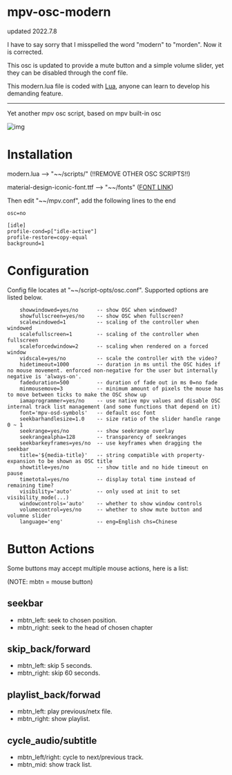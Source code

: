 # mpv-osc-modern

updated 2022.7.8

I have to say sorry that I misspelled the word "modern" to "morden". Now it is corrected.

This osc is updated to provide a mute button and a simple volume slider, yet they can be disabled through the conf file.

This modern.lua file is coded with [Lua](https://www.lua.org/), anyone can learn to develop his demanding feature.

---

Yet another mpv osc script, based on mpv built-in osc

![img](https://github.com/maoiscat/mpv-osc-modern/blob/main/preview.png)

# Installation

modern.lua --> "\~\~/scripts/" (!!REMOVE OTHER OSC SCRIPTS!!)

material-design-iconic-font.ttf --> "\~\~/fonts" ([FONT LINK](https://zavoloklom.github.io/material-design-iconic-font/))

Then edit "\~\~/mpv.conf", add the following lines to the end

```
osc=no

[idle]
profile-cond=p["idle-active"]
profile-restore=copy-equal
background=1
```
# Configuration

Config file locates at "\~\~/script-opts/osc.conf". Supported options are listed below.

```
    showwindowed=yes/no      -- show OSC when windowed?
    showfullscreen=yes/no    -- show OSC when fullscreen?
    scalewindowed=1          -- scaling of the controller when windowed
    scalefullscreen=1        -- scaling of the controller when fullscreen
    scaleforcedwindow=2      -- scaling when rendered on a forced window
    vidscale=yes/no          -- scale the controller with the video?
    hidetimeout=1000         -- duration in ms until the OSC hides if no mouse movement. enforced non-negative for the user but internally negative is 'always-on'.
    fadeduration=500         -- duration of fade out in ms 0=no fade
    minmousemove=3           -- minimum amount of pixels the mouse has to move between ticks to make the OSC show up
    iamaprogrammer=yes/no    -- use native mpv values and disable OSC internal track list management (and some functions that depend on it)
    font='mpv-osd-symbols'   -- default osc font
    seekbarhandlesize=1.0    -- size ratio of the slider handle range 0 ~ 1
    seekrange=yes/no         -- show seekrange overlay
    seekrangealpha=128       -- transparency of seekranges
    seekbarkeyframes=yes/no  -- use keyframes when dragging the seekbar
    title='${media-title}'   -- string compatible with property-expansion to be shown as OSC title
    showtitle=yes/no         -- show title and no hide timeout on pause
    timetotal=yes/no         -- display total time instead of remaining time?
    visibility='auto'        -- only used at init to set visibility_mode(...)
    windowcontrols='auto'    -- whether to show window controls
    volumecontrol=yes/no     -- whether to show mute button and volumne slider
    language='eng'           -- eng=English chs=Chinese
```

# Button Actions

Some buttons may accept multiple mouse actions, here is a list:

(NOTE: mbtn = mouse button)

## seekbar
* mbtn_left: seek to chosen position.
* mbtn_right: seek to the head of chosen chapter
## skip_back/forward
* mbtn_left: skip 5 seconds.
* mbtn_right: skip 60 seconds.
## playlist_back/forwad
* mbtn_left: play previous/netx file.
* mbtn_right: show playlist.
## cycle_audio/subtitle
* mbtn_left/right: cycle to next/previous track.
* mbtn_mid: show track list.
